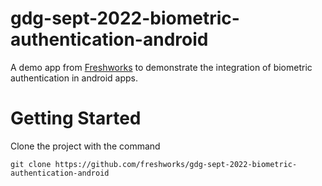 # gdg-sept-2022-biometric-authentication-android

A demo app from [Freshworks](https://www.freshworks.com/) to demonstrate the integration of biometric authentication in android apps.

# Getting Started

Clone the project with the command

```
git clone https://github.com/freshworks/gdg-sept-2022-biometric-authentication-android
```



